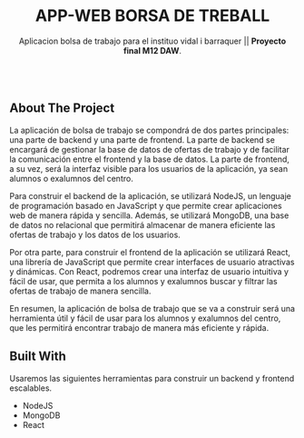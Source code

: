 
<div align="center">
  <h1>APP-WEB BORSA DE TREBALL</h1>
  <p>
    Aplicacion bolsa de trabajo para el instituo vidal i barraquer || <b>Proyecto final M12 DAW</b>.
    <br />
    <br />
    <br />
    <br />
  </p>

</div>

<!-- BUILT WITH -->

## About The Project

La aplicación de bolsa de trabajo se compondrá de dos partes principales: una parte de backend y una parte de frontend. La parte de backend se encargará de gestionar la base de datos de ofertas de trabajo y de facilitar la comunicación entre el frontend y la base de datos. La parte de frontend, a su vez, será la interfaz visible para los usuarios de la aplicación, ya sean alumnos o exalumnos del centro.

Para construir el backend de la aplicación, se utilizará NodeJS, un lenguaje de programación basado en JavaScript y que permite crear aplicaciones web de manera rápida y sencilla. Además, se utilizará MongoDB, una base de datos no relacional que permitirá almacenar de manera eficiente las ofertas de trabajo y los datos de los usuarios.

Por otra parte, para construir el frontend de la aplicación se utilizará React, una librería de JavaScript que permite crear interfaces de usuario atractivas y dinámicas. Con React, podremos crear una interfaz de usuario intuitiva y fácil de usar, que permita a los alumnos y exalumnos buscar y filtrar las ofertas de trabajo de manera sencilla.

En resumen, la aplicación de bolsa de trabajo que se va a construir será una herramienta útil y fácil de usar para los alumnos y exalumnos del centro, que les permitirá encontrar trabajo de manera más eficiente y rápida.

<!-- BUILT WITH -->

## Built With

Usaremos las siguientes herramientas para construir un backend y frontend escalables. 

-   NodeJS
-   MongoDB
-   React

